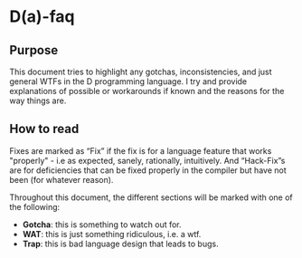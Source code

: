 # D(a)-faq

## Purpose

This document tries to highlight any gotchas, inconsistencies, and just general WTFs in the D programming language. I try and provide explanations of possible or workarounds if known and the reasons for the way things are.

## How to read

Fixes are marked as “Fix” if the fix is for a language feature that works "properly" - i.e as expected, sanely, rationally, intuitively. And “Hack-Fix”s are for deficiencies that can be fixed properly in the compiler but have not been (for whatever reason).

Throughout this document, the different sections will be marked with one of the following:

* **Gotcha**: this is something to watch out for.
* **WAT**: this is just something ridiculous, i.e. a wtf.
* **Trap**: this is bad language design that leads to bugs.
